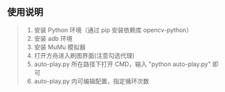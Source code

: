 ## 使用说明

>1. 安装 Python 环境（通过 pip 安装依赖库 opencv-python）
>2. 安装 adb 环境
>3. 安装 MuMu 模拟器
>4. 打开方舟进入刷图界面(注意勾选代理)
>5. auto-play.py 所在路径下打开 CMD，输入 "python auto-play.py" 即可
>6. auto-play.py 内可编辑配置，指定循环次数
 
